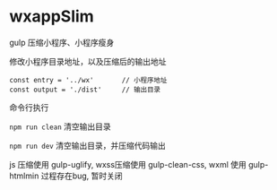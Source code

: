 # wxappSlim
gulp 压缩小程序、小程序瘦身

修改小程序目录地址，以及压缩后的输出地址
```
const entry = '../wx'       // 小程序地址
const output = './dist'     // 输出目录
```

命令行执行 

`npm run clean` 清空输出目录

`npm run dev` 清空输出目录，并压缩代码输出


js 压缩使用 gulp-uglify, wxss压缩使用 gulp-clean-css, wxml 使用 gulp-htmlmin 过程存在bug, 暂时关闭
